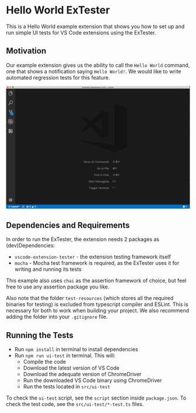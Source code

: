 # Hello World ExTester

This is a Hello World example extension that shows you how to set up and run simple UI tests for VS Code extensions using the ExTester.

## Motivation

Our example extension gives us the ability to call the `Hello World` command, one that shows a notification saying `Hello World!`. We would like to write automated regression tests for this feature.

![demo](./demo.gif)

## Dependencies and Requirements

In order to run the ExTester, the extension needs 2 packages as (dev)Dependencies:

- `vscode-extension-tester` - the extension testing framework itself
- `mocha` - Mocha test framework is required, as the ExTester uses it for writing and running its tests

This example also uses `chai` as the assertion framework of choice, but feel free to use any assertion package you like.

Also note that the folder `test-resources` (which stores all the required binaries for testing) is excluded from typescript compiler and ESLint. This is necessary for both to work when building your project. We also recommend adding the folder into your `.gitignore` file.

## Running the Tests

- Run `npm install` in terminal to install dependencies
- Run `npm run ui-test` in terminal. This will:
  - Compile the code
  - Download the latest version of VS Code
  - Download the adequate version of ChromeDriver
  - Run the downloaded VS Code binary using ChromeDriver
  - Run the tests located in `src/ui-test`

To check the `ui-test` script, see the `script` section inside `package.json`.
To check the test code, see the `src/ui-test/*-test.ts` files.
